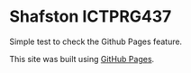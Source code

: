 # Shafston ICTPRG437

Simple test to check the Github Pages feature.

This site was built using [GitHub Pages](https://pages.github.com/).
